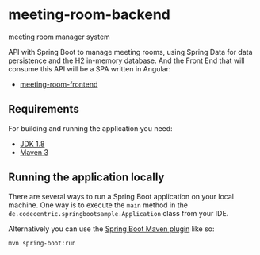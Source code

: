 # meeting-room-backend
meeting room manager system

API with Spring Boot to manage meeting rooms, using Spring Data for data persistence and the H2 in-memory database. And the Front End that will consume this API will be a SPA written in Angular: 

- [meeting-room-frontend](https://github.com/genilton2528/meeting-room-frontend)

## Requirements

For building and running the application you need:

- [JDK 1.8](http://www.oracle.com/technetwork/java/javase/downloads/jdk8-downloads-2133151.html)
- [Maven 3](https://maven.apache.org)

## Running the application locally

There are several ways to run a Spring Boot application on your local machine. One way is to execute the `main` method in the `de.codecentric.springbootsample.Application` class from your IDE.

Alternatively you can use the [Spring Boot Maven plugin](https://docs.spring.io/spring-boot/docs/current/reference/html/build-tool-plugins-maven-plugin.html) like so:

```shell
mvn spring-boot:run
```
